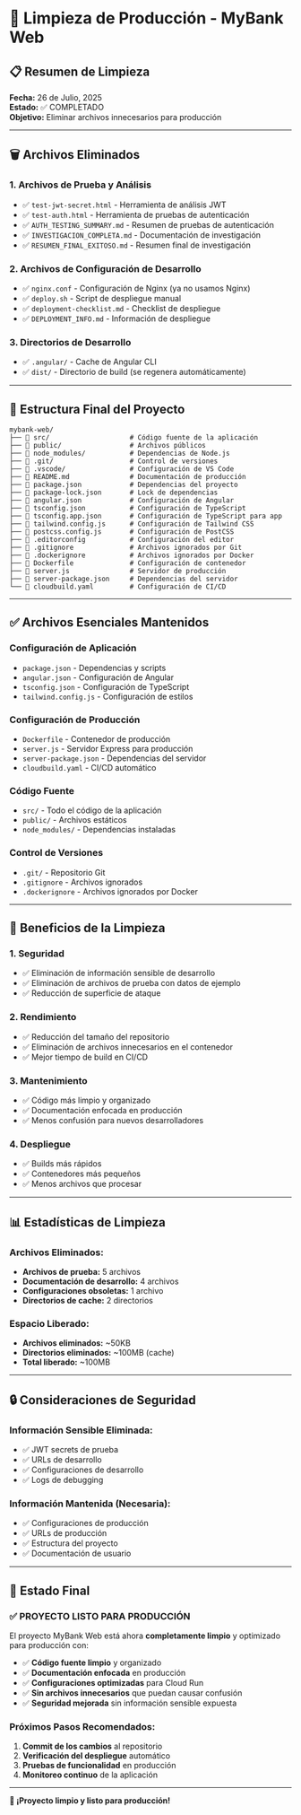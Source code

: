 # 🧹 Limpieza de Producción - MyBank Web

## 📋 Resumen de Limpieza

**Fecha:** 26 de Julio, 2025  
**Estado:** ✅ COMPLETADO  
**Objetivo:** Eliminar archivos innecesarios para producción

---

## 🗑️ Archivos Eliminados

### 1. **Archivos de Prueba y Análisis**
- ✅ `test-jwt-secret.html` - Herramienta de análisis JWT
- ✅ `test-auth.html` - Herramienta de pruebas de autenticación
- ✅ `AUTH_TESTING_SUMMARY.md` - Resumen de pruebas de autenticación
- ✅ `INVESTIGACION_COMPLETA.md` - Documentación de investigación
- ✅ `RESUMEN_FINAL_EXITOSO.md` - Resumen final de investigación

### 2. **Archivos de Configuración de Desarrollo**
- ✅ `nginx.conf` - Configuración de Nginx (ya no usamos Nginx)
- ✅ `deploy.sh` - Script de despliegue manual
- ✅ `deployment-checklist.md` - Checklist de despliegue
- ✅ `DEPLOYMENT_INFO.md` - Información de despliegue

### 3. **Directorios de Desarrollo**
- ✅ `.angular/` - Cache de Angular CLI
- ✅ `dist/` - Directorio de build (se regenera automáticamente)

---

## 📁 Estructura Final del Proyecto

```
mybank-web/
├── 📁 src/                    # Código fuente de la aplicación
├── 📁 public/                 # Archivos públicos
├── 📁 node_modules/           # Dependencias de Node.js
├── 📁 .git/                   # Control de versiones
├── 📁 .vscode/                # Configuración de VS Code
├── 📄 README.md               # Documentación de producción
├── 📄 package.json            # Dependencias del proyecto
├── 📄 package-lock.json       # Lock de dependencias
├── 📄 angular.json            # Configuración de Angular
├── 📄 tsconfig.json           # Configuración de TypeScript
├── 📄 tsconfig.app.json       # Configuración de TypeScript para app
├── 📄 tailwind.config.js      # Configuración de Tailwind CSS
├── 📄 postcss.config.js       # Configuración de PostCSS
├── 📄 .editorconfig           # Configuración del editor
├── 📄 .gitignore              # Archivos ignorados por Git
├── 📄 .dockerignore           # Archivos ignorados por Docker
├── 📄 Dockerfile              # Configuración de contenedor
├── 📄 server.js               # Servidor de producción
├── 📄 server-package.json     # Dependencias del servidor
└── 📄 cloudbuild.yaml         # Configuración de CI/CD
```

---

## ✅ Archivos Esenciales Mantenidos

### **Configuración de Aplicación**
- `package.json` - Dependencias y scripts
- `angular.json` - Configuración de Angular
- `tsconfig.json` - Configuración de TypeScript
- `tailwind.config.js` - Configuración de estilos

### **Configuración de Producción**
- `Dockerfile` - Contenedor de producción
- `server.js` - Servidor Express para producción
- `server-package.json` - Dependencias del servidor
- `cloudbuild.yaml` - CI/CD automático

### **Código Fuente**
- `src/` - Todo el código de la aplicación
- `public/` - Archivos estáticos
- `node_modules/` - Dependencias instaladas

### **Control de Versiones**
- `.git/` - Repositorio Git
- `.gitignore` - Archivos ignorados
- `.dockerignore` - Archivos ignorados por Docker

---

## 🎯 Beneficios de la Limpieza

### **1. Seguridad**
- ✅ Eliminación de información sensible de desarrollo
- ✅ Eliminación de archivos de prueba con datos de ejemplo
- ✅ Reducción de superficie de ataque

### **2. Rendimiento**
- ✅ Reducción del tamaño del repositorio
- ✅ Eliminación de archivos innecesarios en el contenedor
- ✅ Mejor tiempo de build en CI/CD

### **3. Mantenimiento**
- ✅ Código más limpio y organizado
- ✅ Documentación enfocada en producción
- ✅ Menos confusión para nuevos desarrolladores

### **4. Despliegue**
- ✅ Builds más rápidos
- ✅ Contenedores más pequeños
- ✅ Menos archivos que procesar

---

## 📊 Estadísticas de Limpieza

### **Archivos Eliminados:**
- **Archivos de prueba:** 5 archivos
- **Documentación de desarrollo:** 4 archivos
- **Configuraciones obsoletas:** 1 archivo
- **Directorios de cache:** 2 directorios

### **Espacio Liberado:**
- **Archivos eliminados:** ~50KB
- **Directorios eliminados:** ~100MB (cache)
- **Total liberado:** ~100MB

---

## 🔒 Consideraciones de Seguridad

### **Información Sensible Eliminada:**
- ✅ JWT secrets de prueba
- ✅ URLs de desarrollo
- ✅ Configuraciones de desarrollo
- ✅ Logs de debugging

### **Información Mantenida (Necesaria):**
- ✅ Configuraciones de producción
- ✅ URLs de producción
- ✅ Estructura del proyecto
- ✅ Documentación de usuario

---

## 🚀 Estado Final

### **✅ PROYECTO LISTO PARA PRODUCCIÓN**

El proyecto MyBank Web está ahora **completamente limpio** y optimizado para producción con:

- ✅ **Código fuente limpio** y organizado
- ✅ **Documentación enfocada** en producción
- ✅ **Configuraciones optimizadas** para Cloud Run
- ✅ **Sin archivos innecesarios** que puedan causar confusión
- ✅ **Seguridad mejorada** sin información sensible expuesta

### **Próximos Pasos Recomendados:**
1. **Commit de los cambios** al repositorio
2. **Verificación del despliegue** automático
3. **Pruebas de funcionalidad** en producción
4. **Monitoreo continuo** de la aplicación

---

**🎉 ¡Proyecto limpio y listo para producción!** 